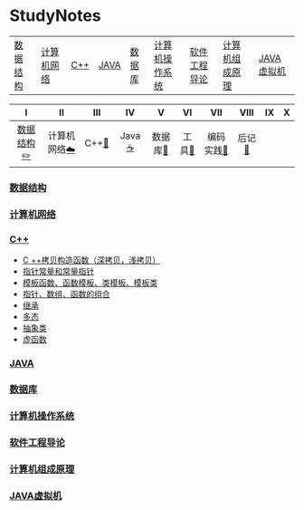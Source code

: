 StudyNotes
==============================================================
<table>
  <tr>
    <td><a href="./数据结构">数据结构</a></td>
    <td><a href="./计算机网络">计算机网络</a></td>
    <td><a href="./C++">C++</a></td>
    <td><a href="./JAVA">JAVA</a></td>
    <td><a href="./数据库">数据库</a></td>
    <td><a href="./计算机操作系统">计算机操作系统</a></td>
    <td><a href="./软件工程导论">软件工程导论</a></td>
    <td><a href="./计算机组成原理">计算机组成原理</a></td>
    <td><a href="./JAVA虚拟机">JAVA虚拟机</a></td>
  </tr>
</table>

| Ⅰ | Ⅱ | Ⅲ | Ⅳ | Ⅴ | Ⅵ | Ⅶ | Ⅷ | Ⅸ | Ⅹ |
| :--------: | :---------: | :---------: | :---------: | :---------: | :---------:| :---------: | :-------: | :-------:| :------:|
| [数据结构:pencil2:](#数据结构) | 计算机网络[:cloud:](#计算机网络) | C++[:couple:](#C++) | Java [:coffee:](#Java)|数据库[:floppy_disk:](#数据库)|  工具[:hammer:](#工具-hammer)| 编码实践[:speak_no_evil:](#编码实践-speak_no_evil)| 后记[:memo:](#后记-memo) |



### [数据结构](./数据结构)



### [计算机网络](./计算机网络)



### [C++](./C++)

* [C ++拷贝构造函数（深拷贝，浅拷贝）](https://github.com/sunnyandgood/StudyNotes/blob/master/C%2B%2B/C%2B%2B%E6%8B%B7%E8%B4%9D%E6%9E%84%E9%80%A0%E5%87%BD%E6%95%B0(%E6%B7%B1%E6%8B%B7%E8%B4%9D%EF%BC%8C%E6%B5%85%E6%8B%B7%E8%B4%9D).md)
* [指针常量和常量指针](https://github.com/sunnyandgood/StudyNotes/blob/master/C%2B%2B/指针常量和常量指针.md)
* [模板函数、函数模板、类模板、模板类](https://github.com/sunnyandgood/StudyNotes/blob/master/C%2B%2B/模板函数、函数模板、类模板、模板类.md)
* [指针、数组、函数的组合](https://github.com/sunnyandgood/StudyNotes/blob/master/C%2B%2B/%E6%8C%87%E9%92%88%E3%80%81%E6%95%B0%E7%BB%84%E3%80%81%E5%87%BD%E6%95%B0%E7%9A%84%E7%BB%84%E5%90%88.md)
* [继承](https://github.com/sunnyandgood/StudyNotes/blob/master/C%2B%2B/%E7%BB%A7%E6%89%BF.md)
* [多态](https://github.com/sunnyandgood/StudyNotes/blob/master/C%2B%2B/%E5%A4%9A%E6%80%81.md)
* [抽象类](https://github.com/sunnyandgood/StudyNotes/blob/master/C%2B%2B/%E6%8A%BD%E8%B1%A1%E7%B1%BB.md)
* [虚函数](https://github.com/sunnyandgood/StudyNotes/blob/master/C%2B%2B/%E8%99%9A%E5%87%BD%E6%95%B0.md)


### [JAVA](./JAVA)




### [数据库](./数据库)


### [计算机操作系统](./计算机操作系统)



### [软件工程导论](./软件工程导论)


### [计算机组成原理](./计算机组成原理)


### [JAVA虚拟机](./JAVA虚拟机)


